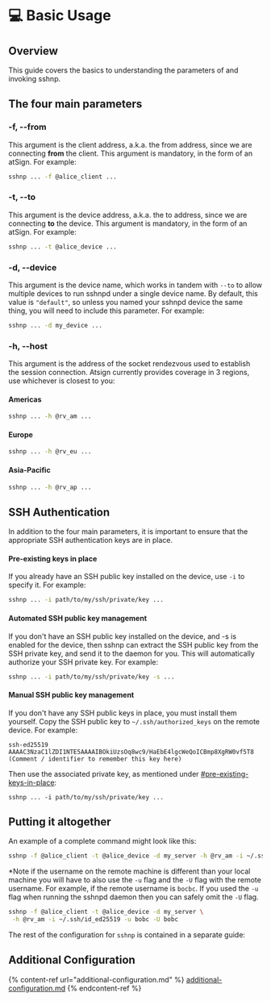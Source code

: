 # 💻 Basic Usage

## Overview

This guide covers the basics to understanding the parameters of and invoking sshnp.

## The four main parameters

### -f, --from

This argument is the client address, a.k.a. the from address, since we are connecting **from** the client. This argument is mandatory, in the form of an atSign. For example:

```bash
sshnp ... -f @alice_client ...
```

### -t, --to

This argument is the device address, a.k.a. the to address, since we are connecting **to** the device. This argument is mandatory, in the form of an atSign. For example:

```bash
sshnp ... -t @alice_device ...
```

### -d, --device

This argument is the device name, which works in tandem with `--to` to allow multiple devices to run sshnpd under a single device name. By default, this value is `"default"`, so unless you named your sshnpd device the same thing, you will need to include this parameter. For example:

```bash
sshnp ... -d my_device ...
```

### -h, --host

This argument is the address of the socket rendezvous used to establish the session connection. Atsign currently provides coverage in 3 regions, use whichever is closest to you:

#### Americas

```bash
sshnp ... -h @rv_am ...
```

#### Europe

```bash
sshnp ... -h @rv_eu ...
```

#### Asia-Pacific

```bash
sshnp ... -h @rv_ap ...
```

## SSH Authentication

In addition to the four main parameters, it is important to ensure that the appropriate SSH authentication keys are in place.&#x20;

#### Pre-existing keys in place

If you already have an SSH public key installed on the device, use `-i` to specify it. For example:

```bash
sshnp ... -i path/to/my/ssh/private/key ...
```

#### Automated SSH public key management

If you don't have an SSH public key installed on the device, and -s is enabled for the device, then sshnp can extract the SSH public key from the SSH private key, and send it to the daemon for you. This will automatically authorize your SSH private key. For example:

```bash
sshnp ... -i path/to/my/ssh/private/key -s ...
```

#### Manual SSH public key management

If you don't have any SSH public keys in place, you must install them yourself. Copy the SSH public key to `~/.ssh/authorized_keys` on the remote device. For example:

```
ssh-ed25519 AAAAC3NzaC1lZDI1NTE5AAAAIBOkiUzsOq8wc9/HaEbE4lgcWeQoICBmp8XgRW0vf5T8 (Comment / identifier to remember this key here)
```

Then use the associated private key, as mentioned under [#pre-existing-keys-in-place](./#pre-existing-keys-in-place "mention"):

```
sshnp ... -i path/to/my/ssh/private/key ...
```

## Putting it altogether

An example of a complete command might look like this:

```bash
sshnp -f @alice_client -t @alice_device -d my_server -h @rv_am -i ~/.ssh/id_ed25519
```

\*Note if the username on the remote machine is different than your local machine you will have to also use the `-u` flag and the `-U` flag with the remote username. For example, if the remote username is `bocbc`. If you used the `-u` flag when running the sshnpd daemon then you can safely omit the `-U` flag.

```bash
sshnp -f @alice_client -t @alice_device -d my_server \
 -h @rv_am -i ~/.ssh/id_ed25519 -u bobc -U bobc
```

The rest of the configuration for `sshnp` is contained in a separate guide:

## Additional Configuration

{% content-ref url="additional-configuration.md" %}
[additional-configuration.md](additional-configuration.md)
{% endcontent-ref %}
